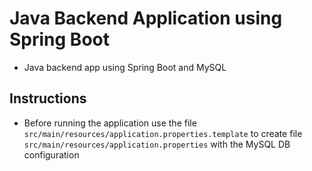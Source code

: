 # Java Backend Application using Spring Boot
- Java backend app using Spring Boot and MySQL

## Instructions
- Before running the application use the file ```src/main/resources/application.properties.template``` to create file ```src/main/resources/application.properties``` with the MySQL DB configuration